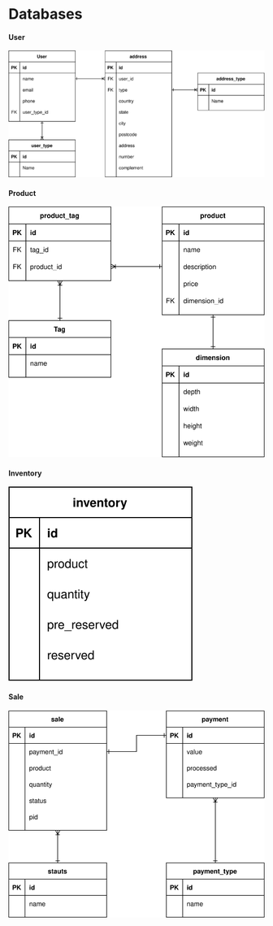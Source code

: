 # Databases

<!-- tabs:start -->
#### **User**

![User Database](images/db/user.drawio.svg)

#### **Product**

![Product Database](images/db/product.drawio.svg)

#### **Inventory**

![Inventory Database](images/db/inventory.drawio.svg)

#### **Sale**

![Sale Database](images/db/sale.drawio.svg)

<!-- tabs:end -->